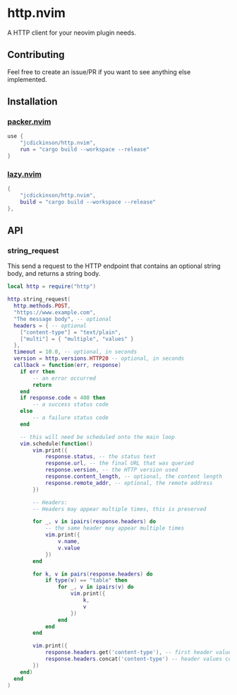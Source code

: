 # http.nvim

A HTTP client for your neovim plugin needs.

## Contributing

Feel free to create an issue/PR if you want to see anything else implemented.

## Installation

### [packer.nvim](https://github.com/wbthomason/packer.nvim)

```lua
use {
    "jcdickinson/http.nvim",
    run = "cargo build --workspace --release"
}
```

### [lazy.nvim](https://github.com/folke/lazy.nvim)

```lua
{
    "jcdickinson/http.nvim",
    build = "cargo build --workspace --release"
},
```

## API

### string_request

This send a request to the HTTP endpoint that contains an optional string body,
and returns a string body.

```lua
local http = require("http")

http.string_request(
  http.methods.POST,
  "https://www.example.com",
  "The message body", -- optional
  headers = { -- optional
    ["content-type"] = "text/plain",
    ["multi"] = { "multiple", "values" }
  },
  timeout = 10.0, -- optional, in seconds
  version = http.versions.HTTP20 -- optional, in seconds
  callback = function(err, response)
    if err then
        -- an error occurred
        return
    end
    if response.code < 400 then
        -- a success status code
    else
        -- a failure status code
    end

    -- this will need be scheduled onto the main loop
    vim.schedule(function()
        vim.print({
            response.status, -- the status text
            response.url, -- the final URL that was queried
            response.version, -- the HTTP version used
            response.content_length, -- optional, the content length
            response.remote_addr, -- optional, the remote address
        })

        -- Headers:
        -- Headers may appear multiple times, this is preserved

        for _, v in ipairs(response.headers) do
            -- the same header may appear multiple times
            vim.print({
                v.name,
                v.value
            })
        end

        for k, v in pairs(response.headers) do
            if type(v) == "table" then
                for _, v in ipairs(v) do
                    vim.print({
                        k,
                        v
                    })
                end
            end
        end

        vim.print({
            response.headers.get('content-type'), -- first header value
            response.headers.concat('content-type') -- header values concatenated with ';'
        })
    end)
  end
)
```
